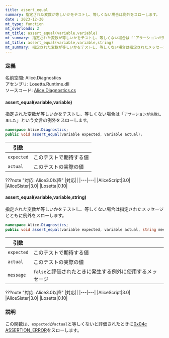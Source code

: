 ```yaml
---
title: assert_equal
summary: 指定された変数が等しいかをテストし、等しくない場合は例外をスローします。
date : 2023-12-30
mt_type: function
mt_overloads: 2
mt_title: assert_equal(variable,variable)
mt_summary: 指定された変数が等しいかをテストし、等しくない場合は「`アサーションが失敗しました`」という文言の例外をスローします。
mt_title: assert_equal(variable,variable,string)
mt_summary: 指定された変数が等しいかをテストし、等しくない場合は指定されたメッセージとともに例外をスローします。
---
```


### 定義
名前空間: Alice.Diagnostics<br/>
アセンブリ: Losetta.Runtime.dll<br/>
ソースコード: [Alice.Diagnostics.cs](https://github.com/WSOFT-Project/Losetta/blob/master/Losetta.Runtime/Alice.Diagnostics.cs)

#### assert_equal(variable,variable)

指定された変数が等しいかをテストし、等しくない場合は「`アサーションが失敗しました`」という文言の例外をスローします。

```cs title="AliceScript"
namespace Alice.Diagnostics;
public void assert_equal(variable expected, variable actual);
```

|引数| |
|-|-|
|`expected`|このテストで期待する値|
|`actual`|このテストの実際の値|

???note "対応: Alice3.0以降"
    |対応||
    |---|---|
    |AliceScript|3.0|
    |AliceSister|3.0|
    |Losetta|0.10|

#### assert_equal(variable,variable,string)

指定された変数が等しいかをテストし、等しくない場合は指定されたメッセージとともに例外をスローします。

```cs title="AliceScript"
namespace Alice.Diagnostics;
public void assert_equal(variable expected, variable actual, string message);
```

|引数| |
|-|-|
|`expected`|このテストで期待する値|
|`actual`|このテストの実際の値|
|`message`|`false`と評価されたときに発生する例外に使用するメッセージ|

???note "対応: Alice3.0以降"
    |対応||
    |---|---|
    |AliceScript|3.0|
    |AliceSister|3.0|
    |Losetta|0.10|

### 説明
この関数は、`expected`が`actual`と等しくないと評価されたときに[0x04c ASSERTION_ERROR](../../../exceptions/0x04c.md)をスローします。
